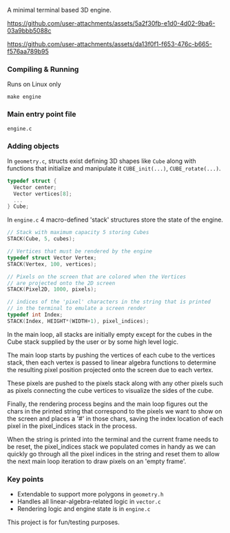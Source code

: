 A minimal terminal based 3D engine.

https://github.com/user-attachments/assets/5a2f30fb-e1d0-4d02-9ba6-03a9bbb5088c

https://github.com/user-attachments/assets/da13f0f1-f653-476c-b665-f576aa789b95

### Compiling & Running
Runs on Linux only
```
make engine
```

### Main entry point file
```
engine.c
```

### Adding objects
In `geometry.c`, structs exist defining 3D shapes like `Cube` along with functions that initialize and manipulate it `CUBE_init(...)`, `CUBE_rotate(...)`. 
```c
typedef struct {
  Vector center;
  Vector vertices[8];
  ...
} Cube;
```
In `engine.c` 4 macro-defined 'stack' structures store the state of the engine.
```c
// Stack with maximum capacity 5 storing Cubes 
STACK(Cube, 5, cubes);

// Vertices that must be rendered by the engine
typedef struct Vector Vertex;
STACK(Vertex, 100, vertices);

// Pixels on the screen that are colored when the Vertices
// are projected onto the 2D screen
STACK(Pixel2D, 1000, pixels);

// indices of the 'pixel' characters in the string that is printed 
// in the terminal to emulate a screen render
typedef int Index;
STACK(Index, HEIGHT*(WIDTH+1), pixel_indices);
```
In the main loop, all stacks are initially empty except for the cubes in 
the Cube stack supplied by the user or by some high level logic. 

The main loop starts by pushing the vertices of each cube to the vertices 
stack, then each vertex is passed to linear algebra functions to determine 
the resulting pixel position projected onto the screen due to each vertex.

These pixels are pushed to the pixels stack along with any other pixels such 
as pixels connecting the cube vertices to visualize the sides of the cube.

Finally, the rendering process begins and the main loop figures out the 
chars in the printed string that correspond to the pixels we want to show 
on the screen and places a '#' in those chars, saving the index location of 
each pixel in the pixel_indices stack in the process.

When the string is printed into the terminal and the current frame needs to 
be reset, the pixel_indices stack we populated comes in handy as we can 
quickly go through all the pixel indices in the string and reset them to 
allow the next main loop iteration to draw pixels on an 'empty frame'.

### Key points
- Extendable to support more polygons in `geometry.h`
- Handles all linear-algebra-related logic in `vector.c`
- Rendering logic and engine state is in `engine.c`

This project is for fun/testing purposes.
